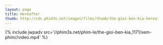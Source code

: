 ```yaml
---
layout: page
title: Hereafter
thumb: http://cdn.phim3s.net/images/films/thumb/the-gioi-ben-kia-hereafter.jpg
---
```

{% include jwpadv src='//phim3s.net/phim-le/the-gioi-ben-kia_1171/xem-phim//video.mp4' %}